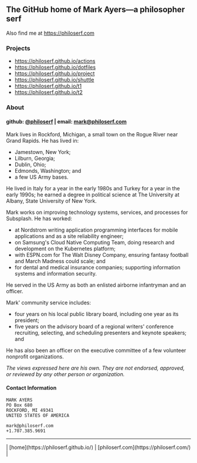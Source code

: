 ## The GitHub home of Mark Ayers—a philosopher serf

Also find me at <https://philoserf.com>

### Projects

- <https://philoserf.github.io/actions>
- <https://philoserf.github.io/dotfiles>
- <https://philoserf.github.io/project>
- <https://philoserf.github.io/shuttle>
- <https://philoserf.github.io/t1>
- <https://philoserf.github.io/t2>

### About

#### github: [@philoserf][1] | email: <mark@philoserf.com>

Mark lives in Rockford, Michigan, a small town on the Rogue River near Grand Rapids. He has lived in:

- Jamestown, New York;
- Lilburn, Georgia;
- Dublin, Ohio;
- Edmonds, Washington; and
- a few US Army bases.

He lived in Italy for a year in the early 1980s and Turkey for a year in the early 1990s; he earned a degree in political science at The University at Albany, State University of New York.

Mark works on improving technology systems, services, and processes for Subsplash. He has worked:

- at Nordstrom writing application programming interfaces for mobile applications and as a site reliability engineer;
- on Samsung's Cloud Native Computing Team, doing research and development on the Kubernetes platform;
- with ESPN.com for The Walt Disney Company, ensuring fantasy football and March Madness could scale; and
- for dental and medical insurance companies; supporting information systems and information security.

He served in the US Army as both an enlisted airborne infantryman and an officer.

Mark' community service includes:

- four years on his local public library board, including one year as its president;
- five years on the advisory board of a regional writers' conference recruiting, selecting, and scheduling presenters and keynote speakers; and

He has also been an officer on the executive committee of a few volunteer nonprofit organizations.

_The views expressed here are his own. They are not endorsed, approved, or reviewed by any other person or organization._

#### Contact Information

```plain
MARK AYERS
PO Box 680
ROCKFORD, MI 49341
UNITED STATES OF AMERICA

mark@philoserf.com
+1.707.385.9691
```

<hr>
| [home](https://philoserf.github.io/) | [philoserf.com](https://philoserf.com/) |

<!-- ref-->

[1]: https://github.com/philoserf
